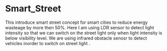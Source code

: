 # Smart_Street
This introduce smart street concept for smart cities to reduce energy wasteage by more then 50%.
Here I am using LDR sensor to detect light intensity so that we can switch on the street light only when light intensity is below visibility level.
We are using infrared obstacle senosr to detect vehicles inorder to switch on street light .
